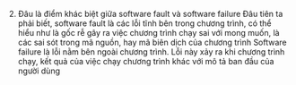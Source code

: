 2. Đâu là điểm khác biệt giữa  software fault và software failure
Đâu tiên ta phải biết, software fault là các lỗi tĩnh bên trong chương trình, có thể hiểu như là gốc rễ gây ra việc chương trình chạy sai với mong muốn, là các sai sót trong mã nguồn, hay mã biên dịch của chương trình
Software failure là lỗi nằm bên ngoài chương trình. Lỗi này xảy ra khi chương trình chạy, kết quả của việc chạy chương trình khác với mô tả ban đầu của người dùng